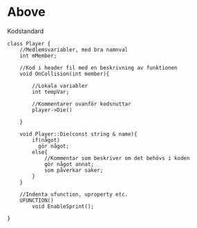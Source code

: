 # Above
Kodstandard 

	class Player {
		//Medlemsvariabler, med bra namnval
		int mMember; 
		
		//Kod i header fil med en beskrivning av funktionen
		void OnCollision(int member){
		
			//Lokala variabler
			int tempVar; 
			
			//Kommentarer ovanför kodsnuttar
			player->Die()
			
		}
		
		void Player::Die(const string & name){
			if(något)
			  gör något;
			else{
			  	//Kommentar som beskriver om det behövs i koden
			  	gör något annat;
			  	som påverkar saker;
			}
		}
		
		//Indenta ufunction, uproperty etc.
		UFUNCTION()
			void EnableSprint();
	
	}
